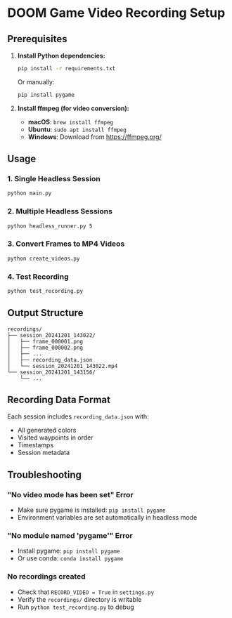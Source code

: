 # DOOM Game Video Recording Setup

## Prerequisites

1. **Install Python dependencies:**
   ```bash
   pip install -r requirements.txt
   ```
   Or manually:
   ```bash
   pip install pygame
   ```

2. **Install ffmpeg (for video conversion):**
   - **macOS**: `brew install ffmpeg`
   - **Ubuntu**: `sudo apt install ffmpeg`
   - **Windows**: Download from https://ffmpeg.org/

## Usage

### 1. Single Headless Session
```bash
python main.py
```

### 2. Multiple Headless Sessions
```bash
python headless_runner.py 5
```

### 3. Convert Frames to MP4 Videos
```bash
python create_videos.py
```

### 4. Test Recording
```bash
python test_recording.py
```

## Output Structure

```
recordings/
├── session_20241201_143022/
│   ├── frame_000001.png
│   ├── frame_000002.png
│   ├── ...
│   ├── recording_data.json
│   └── session_20241201_143022.mp4
└── session_20241201_143156/
    └── ...
```

## Recording Data Format

Each session includes `recording_data.json` with:
- All generated colors
- Visited waypoints in order
- Timestamps
- Session metadata

## Troubleshooting

### "No video mode has been set" Error
- Make sure pygame is installed: `pip install pygame`
- Environment variables are set automatically in headless mode

### "No module named 'pygame'" Error
- Install pygame: `pip install pygame`
- Or use conda: `conda install pygame`

### No recordings created
- Check that `RECORD_VIDEO = True` in `settings.py`
- Verify the `recordings/` directory is writable
- Run `python test_recording.py` to debug